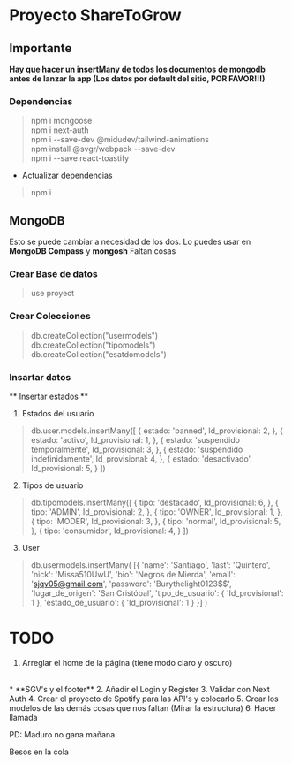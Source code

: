 # Proyecto ShareToGrow

## Importante
**Hay que hacer un insertMany de todos los documentos de mongodb antes de lanzar la app (Los datos por default del sitio, POR FAVOR!!!)**

### Dependencias

> npm i mongoose
> <br>
> npm i next-auth
> <br>
> npm i --save-dev @midudev/tailwind-animations
> <br>
> npm install @svgr/webpack --save-dev
> <br>
> npm i --save react-toastify

* Actualizar dependencias

> npm i

## MongoDB

Esto se puede cambiar a necesidad de los dos. Lo puedes usar en **MongoDB Compass** y **mongosh** Faltan cosas

### Crear Base de datos

> use proyect

### Crear Colecciones

> db.createCollection("usermodels")
> <br>
> db.createCollection("tipomodels")
> <br>
> db.createCollection("esatdomodels")

### Insartar datos
** Insertar estados **

1. Estados del usuario
> db.user.models.insertMany([
>  {
>    estado: 'banned',
>    Id_provisional: 2,
>  },
>  {
>    estado: 'activo',
>    Id_provisional: 1,
>  },
>  {
>    estado: 'suspendido temporalmente',
>    Id_provisional: 3,
>  },
>  {
>    estado: 'suspendido indefinidamente',
>    Id_provisional: 4,
>  },
>  {
>    estado: 'desactivado',
>    Id_provisional: 5,
>  }
>])

2. Tipos de usuario

> db.tipomodels.insertMany([
>   {
>     tipo: 'destacado',
>     Id_provisional: 6,
>   },
>   {
>     tipo: 'ADMIN',
>     Id_provisional: 2,
>   },
>   {
>     tipo: 'OWNER',
>     Id_provisional: 1,
>   },
>   {
>     tipo: 'MODER',
>     Id_provisional: 3,
>   },
>   {
>     tipo: 'normal',
>     Id_provisional: 5,
>   },
>   {
>     tipo: 'consumidor',
>     Id_provisional: 4,
>   }
> ])

3. User 

> db.usermodels.insertMany( [{ 'name': 'Santiago', 'last': 'Quintero', 'nick': 'Missa510UwU', 'bio': 'Negros de Mierda', 'email': 'sjqv05@gmail.com', 'password': 'Burythelight0123$$', 'lugar_de_origen': 'San Cristóbal', 'tipo_de_usuario': { 'Id_provisional': 1 }, 'estado_de_usuario': { 'Id_provisional': 1 } }] )

# TODO

1. Arreglar el home de la página (tiene modo claro y oscuro)
<br>
* **SGV's y el footer**
2. Añadir el Login y Register
3. Validar con Next Auth
4. Crear el proyecto de Spotify para las API's y colocarlo
5. Crear los modelos de las demás cosas que nos faltan (Mirar la estructura)
6. Hacer llamada

PD: Maduro no gana mañana

Besos en la cola